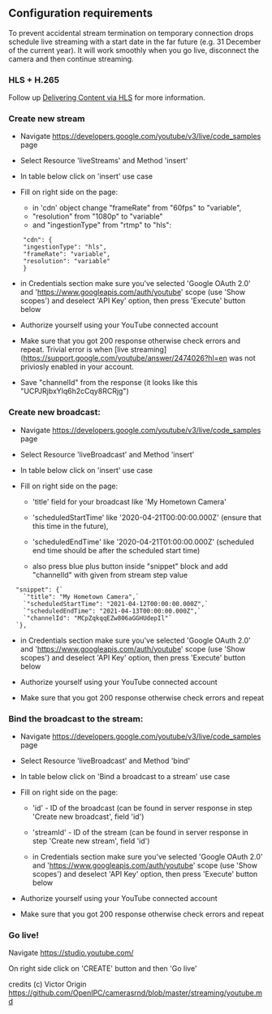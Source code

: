 ## Configuration requirements

To prevent accidental stream termination on temporary connection drops schedule live streaming with a start date in the far future (e.g. 31 December of the current year). It will work smoothly when you go live, disconnect the camera and then continue streaming.

### HLS + H.265

Follow up [Delivering Content via HLS](https://developers.google.com/youtube/v3/live/guides/hls-ingestion) for more information.

### Create new stream

- Navigate https://developers.google.com/youtube/v3/live/code_samples page

- Select Resource 'liveStreams' and Method 'insert'

- In table below click on 'insert' use case

- Fill on right side on the page:
  - in 'cdn' object change "frameRate" from "60fps" to "variable", 
  - "resolution" from "1080p" to "variable" 
  - and "ingestionType" from "rtmp" to "hls":

```
    "cdn": {
    "ingestionType": "hls",
    "frameRate": "variable",
    "resolution": "variable"
    }
```

- in Credentials section make sure you've selected 'Google OAuth 2.0' and 'https://www.googleapis.com/auth/youtube' scope (use 'Show scopes') and deselect 'API Key' option, then press 'Execute' button below

- Authorize yourself using your YouТube connected account

- Make sure that you got 200 response otherwise check errors and repeat. Trivial error is when [live streaming](https://support.google.com/youtube/answer/2474026?hl=en was not priviosly enabled  in your account.

- Save "channelId" from the response (it looks like this "UCPJRjbxYlq6h2cCqy8RCRjg")

### Create new broadcast:

- Navigate https://developers.google.com/youtube/v3/live/code_samples page

- Select Resource 'liveBroadcast' and Method 'insert'

- In table below click on 'insert' use case

- Fill on right side on the page:

  - 'title' field for your broadcast like 'My Hometown Camera'

  - 'scheduledStartTime' like '2020-04-21T00:00:00.000Z' (ensure that this time in the future),

  - 'scheduledEndTime' like '2020-04-21T01:00:00.000Z' (scheduled end time should be after the scheduled start time)

  - also press blue plus button inside "snippet" block and add "channelId" with given from stream step value

```
  "snippet": {`
    `"title": "My Hometown Camera",`
    `"scheduledStartTime": "2021-04-12T00:00:00.000Z",`
    `"scheduledEndTime": "2021-04-13T00:00:00.000Z",`
    `"channelId": "MCpZqkqqEZw806aGGHUdepIl"`
  `},
```

  - in Credentials section make sure you've selected 'Google OAuth 2.0' and 'https://www.googleapis.com/auth/youtube' scope (use 'Show scopes') and deselect 'API Key' option, then press 'Execute' button below

- Authorize yourself using your YouTube connected account

- Make sure that you got 200 response otherwise check errors and repeat

### Bind the broadcast to the stream:

- Navigate https://developers.google.com/youtube/v3/live/code_samples page

- Select Resource 'liveBroadcast' and Method 'bind'

- In table below click on 'Bind a broadcast to a stream' use case

- Fill on right side on the page:

  - 'id' - ID of the broadcast (can be found in server response in step 'Create new broadcast', field 'id')

  - 'streamId' - ID of the stream (can be found in server response in step 'Create new stream', field 'id')

  - in Credentials section make sure you've selected 'Google OAuth 2.0' and 'https://www.googleapis.com/auth/youtube' scope (use 'Show scopes') and deselect 'API Key' option, then press 'Execute' button below

- Authorize yourself using your YouTube connected account

- Make sure that you got 200 response otherwise check errors and repeat

### Go live!

Navigate https://studio.youtube.com/

On right side click on 'CREATE' button and then 'Go live'

credits (c) Victor
Origin
https://github.com/OpenIPC/camerasrnd/blob/master/streaming/youtube.md
